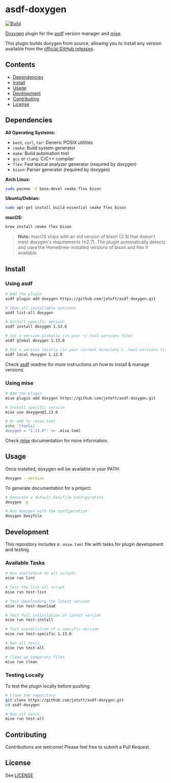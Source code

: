 # asdf-doxygen

[![Build](https://github.com/jotoft/asdf-doxygen/actions/workflows/build.yml/badge.svg)](https://github.com/jotoft/asdf-doxygen/actions/workflows/build.yml)

[Doxygen](https://www.doxygen.nl/) plugin for the [asdf](https://asdf-vm.com/) version manager and [mise](https://mise.jdx.dev/).

This plugin builds doxygen from source, allowing you to install any version available from the [official GitHub releases](https://github.com/doxygen/doxygen/releases).

## Contents

- [Dependencies](#dependencies)
- [Install](#install)
- [Usage](#usage)
- [Development](#development)
- [Contributing](#contributing)
- [License](#license)

## Dependencies

**All Operating Systems:**

- `bash`, `curl`, `tar`: Generic POSIX utilities
- `cmake`: Build system generator
- `make`: Build automation tool
- `gcc` or `clang`: C/C++ compiler
- `flex`: Fast lexical analyzer generator (required by doxygen)
- `bison`: Parser generator (required by doxygen)

**Arch Linux:**
```bash
sudo pacman -S base-devel cmake flex bison
```

**Ubuntu/Debian:**
```bash
sudo apt-get install build-essential cmake flex bison
```

**macOS:**
```bash
brew install cmake flex bison
```

> **Note:** macOS ships with an old version of bison (2.3) that doesn't meet doxygen's requirements (≥2.7). The plugin automatically detects and uses the Homebrew-installed versions of bison and flex if available.

## Install

### Using asdf

```bash
# Add the plugin
asdf plugin add doxygen https://github.com/jotoft/asdf-doxygen.git

# Show all installable versions
asdf list-all doxygen

# Install specific version
asdf install doxygen 1.13.0

# Set a version globally (in your ~/.tool-versions file)
asdf global doxygen 1.13.0

# Set a version locally (in your current directory's .tool-versions file)
asdf local doxygen 1.13.0
```

Check [asdf](https://github.com/asdf-vm/asdf) readme for more instructions on how to install & manage versions.

### Using mise

```bash
# Add the plugin
mise plugin add doxygen https://github.com/jotoft/asdf-doxygen.git

# Install specific version
mise use doxygen@1.13.0

# Or add to .mise.toml
echo '[tools]
doxygen = "1.13.0"' >> .mise.toml
```

Check [mise](https://mise.jdx.dev/) documentation for more information.

## Usage

Once installed, doxygen will be available in your PATH:

```bash
doxygen --version
```

To generate documentation for a project:

```bash
# Generate a default Doxyfile configuration
doxygen -g

# Run doxygen with the configuration
doxygen Doxyfile
```

## Development

This repository includes a `.mise.toml` file with tasks for plugin development and testing.

### Available Tasks

```bash
# Run shellcheck on all scripts
mise run lint

# Test the list-all script
mise run test-list

# Test downloading the latest version
mise run test-download

# Test full installation of latest version
mise run test-install

# Test installation of a specific version
mise run test-specific 1.13.0

# Run all tests
mise run test-all

# Clean up temporary files
mise run clean
```

### Testing Locally

To test the plugin locally before pushing:

```bash
# Clone the repository
git clone https://github.com/jotoft/asdf-doxygen.git
cd asdf-doxygen

# Run all tests
mise run test-all
```

## Contributing

Contributions are welcome! Please feel free to submit a Pull Request.

## License

See [LICENSE](LICENSE)
